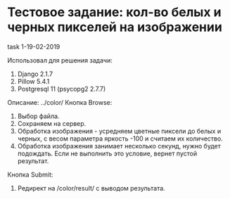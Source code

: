 # Тестовое задание: кол-во белых и черных пикселей на изображении
task 1-19-02-2019

Использовал для решения задачи:
1. Django 2.1.7
2. Pillow 5.4.1
3. Postgresql 11 (psycopg2 2.7.7)

Описание: 
../color/ 
Кнопка Browse: 
1. Выбор файла.
2. Сохраняем на сервер.
3. Обработка изображения - усредняем цветные пиксели до белых и черных, с весом параметра яркость -100 и считаем их количество.
4. Обработка изображения занимает несколько секунд, нужно будет подождать. Если не выполнить это условие, вернет пустой результат.

Кнопка Submit:
1. Редирект на /color/result/ с выводом результата.
